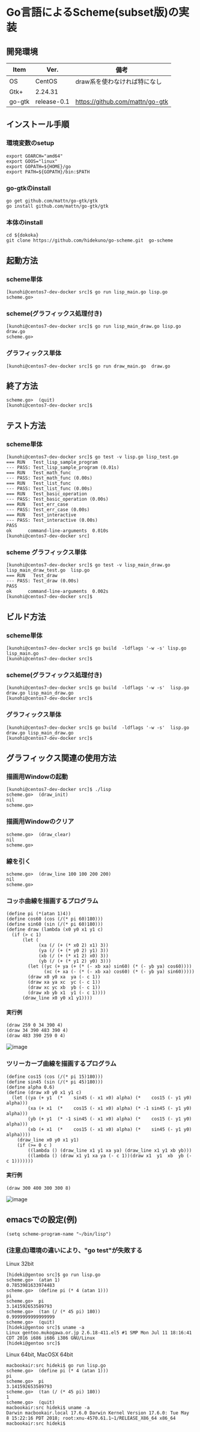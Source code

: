 Go言語によるScheme(subset版)の実装
=================

## 開発環境
| Item   | Ver. |備考|
|--------|--------|--------|
| OS     | CentOS | draw系を使わなければ特になし|
| Gtk+   | 2.24.31||
| go-gtk | release-0.1|https://github.com/mattn/go-gtk|

## インストール手順
### 環境変数のsetup
```
export GOARCH="amd64"
export GOOS="linux"
export GOPATH=${HOME}/go
export PATH=${GOPATH}/bin:$PATH
```
### go-gtkのinstall
```
go get github.com/mattn/go-gtk/gtk
go install github.com/mattn/go-gtk/gtk
```
### 本体のinstall
```
cd ${dokoka}
git clone https://github.com/hidekuno/go-scheme.git  go-scheme
```

## 起動方法
### scheme単体
```
[kunohi@centos7-dev-docker src]$ go run lisp_main.go lisp.go 
scheme.go>
```
### scheme(グラフィックス処理付き)
```
[kunohi@centos7-dev-docker src]$ go run lisp_main_draw.go lisp.go draw.go
scheme.go>
```
### グラフィックス単体
```
[kunohi@centos7-dev-docker src]$ go run draw_main.go  draw.go
```

## 終了方法
```
scheme.go>  (quit)
[kunohi@centos7-dev-docker src]$ 
```

## テスト方法
### scheme単体
```
[kunohi@centos7-dev-docker src]$ go test -v lisp.go lisp_test.go
=== RUN   Test_lisp_sample_program
--- PASS: Test_lisp_sample_program (0.01s)
=== RUN   Test_math_func
--- PASS: Test_math_func (0.00s)
=== RUN   Test_list_func
--- PASS: Test_list_func (0.00s)
=== RUN   Test_basic_operation
--- PASS: Test_basic_operation (0.00s)
=== RUN   Test_err_case
--- PASS: Test_err_case (0.00s)
=== RUN   Test_interactive
--- PASS: Test_interactive (0.00s)
PASS
ok  	command-line-arguments	0.010s
[kunohi@centos7-dev-docker src]
```
### scheme グラフィックス単体
```
[kunohi@centos7-dev-docker src]$ go test -v lisp_main_draw.go lisp_main_draw_test.go  lisp.go
=== RUN   Test_draw
--- PASS: Test_draw (0.00s)
PASS
ok  	command-line-arguments	0.002s
[kunohi@centos7-dev-docker src]$ 
```

## ビルド方法
### scheme単体
```
[kunohi@centos7-dev-docker src]$ go build  -ldflags '-w -s' lisp.go lisp_main.go
[kunohi@centos7-dev-docker src]$ 
```
### scheme(グラフィックス処理付き)
```
[kunohi@centos7-dev-docker src]$ go build  -ldflags '-w -s'  lisp.go draw.go lisp_main_draw.go 
[kunohi@centos7-dev-docker src]$ 
```

### グラフィックス単体
```
[kunohi@centos7-dev-docker src]$ go build  -ldflags '-w -s'  lisp.go draw.go lisp_main_draw.go 
[kunohi@centos7-dev-docker src]$ 
```

## グラフィックス関連の使用方法
### 描画用Windowの起動
```
[kunohi@centos7-dev-docker src]$ ./lisp 
scheme.go>  (draw_init)
nil
scheme.go>  
```
### 描画用Windowのクリア
```
scheme.go>  (draw_clear)
nil
scheme.go>  
```

### 線を引く
```
scheme.go>  (draw_line 100 100 200 200)
nil
scheme.go>  
```

### コッホ曲線を描画するプログラム
```
(define pi (*(atan 1)4))
(define cos60 (cos (/(* pi 60)180)))
(define sin60 (sin (/(* pi 60)180)))
(define draw (lambda (x0 y0 x1 y1 c)
  (if (> c 1)
      (let (
            (xa (/ (+ (* x0 2) x1) 3))
            (ya (/ (+ (* y0 2) y1) 3))
            (xb (/ (+ (* x1 2) x0) 3))
            (yb (/ (+ (* y1 2) y0) 3)))
        (let ((yc (+ ya (+ (* (- xb xa) sin60) (* (- yb ya) cos60))))
              (xc (+ xa (- (* (- xb xa) cos60) (* (- yb ya) sin60)))))
        (draw x0 y0 xa  ya (- c 1))
        (draw xa ya xc  yc (- c 1))
        (draw xc yc xb  yb (- c 1))
        (draw xb yb x1  y1 (- c 1))))
      (draw_line x0 y0 x1 y1))))
```
#### 実行例
```
(draw 259 0 34 390 4)
(draw 34 390 483 390 4)
(draw 483 390 259 0 4)
```

![image](https://user-images.githubusercontent.com/4899700/42983927-89247a4c-8c24-11e8-82e7-5c2ac3f47e37.png)

### ツリーカーブ曲線を描画するプログラム
```
(define cos15 (cos (/(* pi 15)180)))
(define sin45 (sin (/(* pi 45)180)))
(define alpha 0.6)
(define (draw x0 y0 x1 y1 c)
  (let ((ya (+ y1  (*    sin45 (- x1 x0) alpha) (*    cos15 (- y1 y0) alpha)))
        (xa (+ x1  (*    cos15 (- x1 x0) alpha) (* -1 sin45 (- y1 y0) alpha)))
        (yb (+ y1  (* -1 sin45 (- x1 x0) alpha) (*    cos15 (- y1 y0) alpha)))
        (xb (+ x1  (*    cos15 (- x1 x0) alpha) (*    sin45 (- y1 y0) alpha))))
    (draw_line x0 y0 x1 y1)
    (if (>= 0 c )
        ((lambda () (draw_line x1 y1 xa ya) (draw_line x1 y1 xb yb)))
        ((lambda () (draw x1 y1 xa ya (- c 1))(draw x1  y1  xb  yb (- c 1)))))))
```
#### 実行例
```
(draw 300 400 300 300 8)
```

![image](https://user-images.githubusercontent.com/4899700/42988528-dfc3149a-8c37-11e8-8b72-0d8afe921ac3.png)

## emacsでの設定(例)
```
(setq scheme-program-name "~/bin/lisp") 
```

### (注意点)環境の違いにより、"go test"が失敗する

Linux 32bit
```
[hideki@gentoo src]$ go run lisp.go 
scheme.go>  (atan 1)
0.7853981633974483
scheme.go>  (define pi (* 4 (atan 1)))
pi
scheme.go>  pi
3.141592653589793
scheme.go>  (tan (/ (* 45 pi) 180))
0.9999999999999999
scheme.go>  (quit)
[hideki@gentoo src]$ uname -a
Linux gentoo.mukogawa.or.jp 2.6.18-411.el5 #1 SMP Mon Jul 11 18:16:41 CDT 2016 i686 i686 i386 GNU/Linux
[hideki@gentoo src]$ 
```

Linux 64bit, MacOSX 64bit
```
macbookair:src hideki$ go run lisp.go 
scheme.go>  (define pi (* 4 (atan 1)))
pi
scheme.go>  pi
3.141592653589793
scheme.go>  (tan (/ (* 45 pi) 180))
1
scheme.go>  (quit)
macbookair:src hideki$ uname -a
Darwin macbookair.local 17.6.0 Darwin Kernel Version 17.6.0: Tue May  8 15:22:16 PDT 2018; root:xnu-4570.61.1~1/RELEASE_X86_64 x86_64
macbookair:src hideki$ 
```
